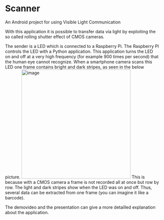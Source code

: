 # Scanner
An Android project for using Visible Light Communication

With this application it is possible to transfer data via light by exploiting the so called rolling shutter effect of CMOS cameras.

The sender is a LED which is connected to a Raspberry Pi. The Raspberry PI controls the LED with a Python application. This application turns the LED on and off at a very high frequency (for example 900 times per second) that the human eye cannot recognize. 
When a smartphone camera scans this LED one frame contains bright and dark stripes, as seen in the below picture.
<img width="357" alt="image" src="https://user-images.githubusercontent.com/37902981/154864226-c40928c2-ef6e-45c5-a5ba-d075fb708527.png">
This is because with a CMOS camera a frame is not recorded all at once but row by row.
The light and dark stripes show when the LED was on and off. Thus, several data can be extracted from one frame (you can imagine it like a barcode).

The demovideo and the presentation can give a more detailled explanation about the application.

